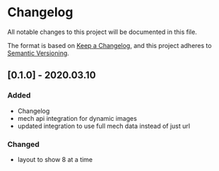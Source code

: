 # Changelog
All notable changes to this project will be documented in this file.

The format is based on [Keep a Changelog](https://keepachangelog.com/en/1.0.0/),
and this project adheres to [Semantic Versioning](https://semver.org/spec/v2.0.0.html).


## [0.1.0] - 2020.03.10
### Added
- Changelog
- mech api integration for dynamic images
- updated integration to use full mech data instead of just url

### Changed
- layout to show 8 at a time
